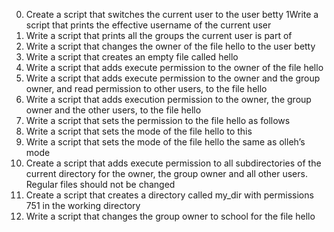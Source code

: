 0. Create a script that switches the current user to the user betty
1Write a script that prints the effective username of the current user
2. Write a script that prints all the groups the current user is part of
3. Write a script that changes the owner of the file hello to the user betty
4. Write a script that creates an empty file called hello
5. Write a script that adds execute permission to the owner of the file hello
6. Write a script that adds execute permission to the owner and the group owner, and read permission to other users, to the file hello
7. Write a script that adds execution permission to the owner, the group owner and the other users, to the file hello
8. Write a script that sets the permission to the file hello as follows
9. Write a script that sets the mode of the file hello to this
10. Write a script that sets the mode of the file hello the same as olleh’s mode
11. Create a script that adds execute permission to all subdirectories of the current directory for the owner, the group owner and all other users. Regular files should not be changed
12. Create a script that creates a directory called my_dir with permissions 751 in the working directory
13. Write a script that changes the group owner to school for the file hello
